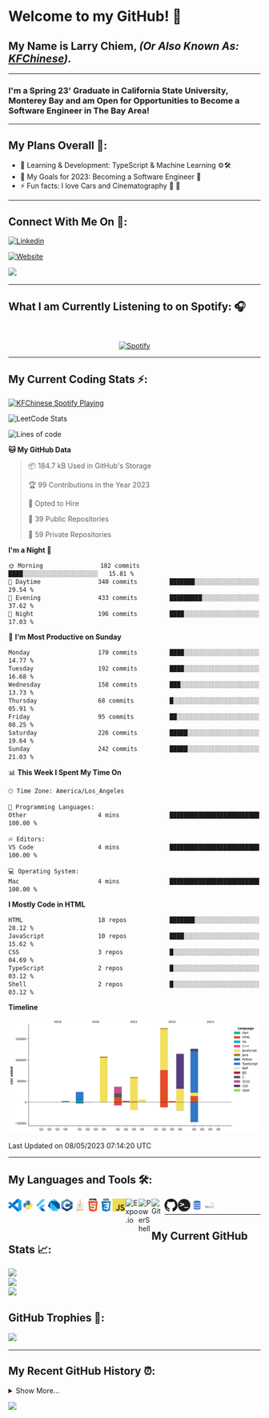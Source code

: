 
# Welcome to my GitHub!  👋

## My Name is Larry Chiem, *(Or Also Known As: [KFChinese][website]).*


---

 ### I'm a Spring 23' Graduate in California State University, Monterey Bay and am Open for Opportunities to Become a Software Engineer in The Bay Area! 

---

## My Plans Overall 💯:

- 🤖  Learning & Development: TypeScript & Machine Learning ⚙️🛠
- 🥅  My Goals for 2023: Becoming a Software Engineer 💯
- ⚡ Fun facts: I love Cars and Cinematography 🔰 🎥

---


## Connect With Me On 🔗:


 [![Linkedin](https://img.shields.io/badge/linked-in-369?style=flat-square&logo=linkedin&logoColor=white&color=blue)](https://www.linkedin.com/in/larry-chiem/)


[![Website](https://img.shields.io/website?label=My%20webite&style=for-the-badge&url=https%3A%2F%2Flarrychiem.engineer)](https://larrychiem.engineer) 

![](https://komarev.com/ghpvc/?username=kfchinese&color=blue)

---

## What I am Currently Listening to on Spotify: 🎧
&nbsp;<div align="center">
  [![Spotify](https://novatorem-kfchinese.vercel.app/api/spotify?background_color=0d1117&border_color=64bdec)](https://open.spotify.com/user/1237943609)
</div>

---
## My Current Coding Stats ⚡️:
[<img src="https://www.codewars.com/users/KFChinese/badges/large" alt="KFChinese Spotify Playing" width="350" />](https://www.codewars.com/users/KFChinese)

![LeetCode Stats](https://leetcard.jacoblin.cool/KFChinese?theme=dark&font=Gluten&ext=activity)
<!--START_SECTION:waka-->
![Lines of code](https://img.shields.io/badge/From%20Hello%20World%20I%27ve%20Written-654.0%20thousand%20lines%20of%20code-blue)

**🐱 My GitHub Data** 

> 📦 184.7 kB Used in GitHub's Storage 
 > 
> 🏆 99 Contributions in the Year 2023
 > 
> 💼 Opted to Hire
 > 
> 📜 39 Public Repositories 
 > 
> 🔑 59 Private Repositories 
 > 
**I'm a Night 🦉** 

```text
🌞 Morning                182 commits         ████░░░░░░░░░░░░░░░░░░░░░   15.81 % 
🌆 Daytime                340 commits         ███████░░░░░░░░░░░░░░░░░░   29.54 % 
🌃 Evening                433 commits         █████████░░░░░░░░░░░░░░░░   37.62 % 
🌙 Night                  196 commits         ████░░░░░░░░░░░░░░░░░░░░░   17.03 % 
```
📅 **I'm Most Productive on Sunday** 

```text
Monday                   170 commits         ████░░░░░░░░░░░░░░░░░░░░░   14.77 % 
Tuesday                  192 commits         ████░░░░░░░░░░░░░░░░░░░░░   16.68 % 
Wednesday                158 commits         ███░░░░░░░░░░░░░░░░░░░░░░   13.73 % 
Thursday                 68 commits          █░░░░░░░░░░░░░░░░░░░░░░░░   05.91 % 
Friday                   95 commits          ██░░░░░░░░░░░░░░░░░░░░░░░   08.25 % 
Saturday                 226 commits         █████░░░░░░░░░░░░░░░░░░░░   19.64 % 
Sunday                   242 commits         █████░░░░░░░░░░░░░░░░░░░░   21.03 % 
```


📊 **This Week I Spent My Time On** 

```text
🕑︎ Time Zone: America/Los_Angeles

💬 Programming Languages: 
Other                    4 mins              █████████████████████████   100.00 % 

🔥 Editors: 
VS Code                  4 mins              █████████████████████████   100.00 % 

💻 Operating System: 
Mac                      4 mins              █████████████████████████   100.00 % 
```

**I Mostly Code in HTML** 

```text
HTML                     18 repos            ███████░░░░░░░░░░░░░░░░░░   28.12 % 
JavaScript               10 repos            ████░░░░░░░░░░░░░░░░░░░░░   15.62 % 
CSS                      3 repos             █░░░░░░░░░░░░░░░░░░░░░░░░   04.69 % 
TypeScript               2 repos             █░░░░░░░░░░░░░░░░░░░░░░░░   03.12 % 
Shell                    2 repos             █░░░░░░░░░░░░░░░░░░░░░░░░   03.12 % 
```



**Timeline**

![Lines of Code chart](https://raw.githubusercontent.com/KFChinese/KFChinese/master/assets/bar_graph.png)


 Last Updated on 08/05/2023 07:14:20 UTC
<!--END_SECTION:waka-->

---

## My Languages and Tools 🛠:

[<img align="left" alt="Visual Studio Code" width="26px" src="https://raw.githubusercontent.com/github/explore/80688e429a7d4ef2fca1e82350fe8e3517d3494d/topics/visual-studio-code/visual-studio-code.png" /> ][website]
[<img align="left" alt="Python" width="26px" src="https://raw.githubusercontent.com/github/explore/80688e429a7d4ef2fca1e82350fe8e3517d3494d/topics/python/python.png" />][website]
[<img align="left" alt="Flutter" width="26px" src="https://raw.githubusercontent.com/github/explore/80688e429a7d4ef2fca1e82350fe8e3517d3494d/topics/flutter/flutter.png" />][website]
[<img align="left" alt="Dart" width="26px" src="https://raw.githubusercontent.com/github/explore/80688e429a7d4ef2fca1e82350fe8e3517d3494d/topics/dart/dart.png" />][website]
[<img align="left" alt="C++" width="26px" src="https://raw.githubusercontent.com/github/explore/80688e429a7d4ef2fca1e82350fe8e3517d3494d/topics/cpp/cpp.png" />][website]
[<img align="left" alt="Java" width="26px" src="https://raw.githubusercontent.com/github/explore/80688e429a7d4ef2fca1e82350fe8e3517d3494d/topics/java/java.png" />][website]
[<img align="left" alt="HTML5" width="26px" src="https://raw.githubusercontent.com/github/explore/80688e429a7d4ef2fca1e82350fe8e3517d3494d/topics/html/html.png" />][website]
[<img align="left" alt="CSS3" width="26px" src="https://raw.githubusercontent.com/github/explore/80688e429a7d4ef2fca1e82350fe8e3517d3494d/topics/css/css.png" />][website]
[<img align="left" alt="javascript" width="26px" src="https://raw.githubusercontent.com/github/explore/80688e429a7d4ef2fca1e82350fe8e3517d3494d/topics/javascript/javascript.png" />][website]
[<img align="left" alt="Expo.io" width="26px" src="https://avatars0.githubusercontent.com/u/12504344?s=200&v=4" />][website]
[<img align="left" alt="PowerShell" width="26px" src="https://avatars2.githubusercontent.com/u/11524380?s=200&v=4" />][website]
[<img align="left" alt="Git" width="26px" src="https://avatars3.githubusercontent.com/u/18133?s=200&v=4" />][website]
[<img align="left" alt="GitHub" width="26px" src="https://raw.githubusercontent.com/github/explore/78df643247d429f6cc873026c0622819ad797942/topics/github/github.png" />][website]
[<img align="left" alt="Terminal" width="26px" src="https://raw.githubusercontent.com/github/explore/80688e429a7d4ef2fca1e82350fe8e3517d3494d/topics/terminal/terminal.png" />][website]
[<img align="left" alt="SQL" width="26px" src="https://raw.githubusercontent.com/github/explore/80688e429a7d4ef2fca1e82350fe8e3517d3494d/topics/sql/sql.png" />][website]
[<img align="left" alt="MySQL" width="26px" src="https://raw.githubusercontent.com/github/explore/80688e429a7d4ef2fca1e82350fe8e3517d3494d/topics/mysql/mysql.png" />][website]

<br />


---

## My Current GitHub Stats 📈:

![](https://github-readme-stats.kfchinese.vercel.app/api?username=KFChinese&show_icons=true&hide_border=true&theme=tokyonight)<br/>
![](https://github-readme-streak-stats.herokuapp.com/?user=kfchinese&theme=dark&hide_border=true&theme=tokyonight)<br/>
![](https://github-readme-stats.vercel.app/api/top-langs/?username=kfchinese&theme=tokyonight&hide_border=true&include_all_commits=true&count_private=true&layout=compact)

## GitHub Trophies 🥇:
![](https://github-profile-trophy.vercel.app/?username=kfchinese&theme=tokyonight)


---

## My Recent GitHub History ⏰:
  
<details>
  <summary>Show More...</summary>
  
  <!--START_SECTION:activity-->
1. 🎉 Merged PR [#5](https://github.com/KFChinese/ILP-Portfolio/pull/5) in [KFChinese/ILP-Portfolio](https://github.com/KFChinese/ILP-Portfolio)
2. 💪 Opened PR [#5](https://github.com/KFChinese/ILP-Portfolio/pull/5) in [KFChinese/ILP-Portfolio](https://github.com/KFChinese/ILP-Portfolio)
3. ❗️ Closed issue [#2](https://github.com/KFChinese/Larrychiem.engineer/issues/2) in [KFChinese/Larrychiem.engineer](https://github.com/KFChinese/Larrychiem.engineer)
4. 🗣 Commented on [#2](https://github.com/KFChinese/Larrychiem.engineer/issues/2) in [KFChinese/Larrychiem.engineer](https://github.com/KFChinese/Larrychiem.engineer)
5. 🗣 Commented on [#2](https://github.com/KFChinese/Larrychiem.engineer/issues/2) in [KFChinese/Larrychiem.engineer](https://github.com/KFChinese/Larrychiem.engineer)
<!--END_SECTION:activity-->


</details>




[website]: https://Larrychiem.Engineer
[linkedin]: https://linkedin.com/in/larry-chiem


![](https://hit.yhype.me/github/profile?user_id=33429605)
